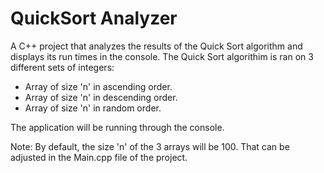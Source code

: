 # QuickSort Analyzer

A C++ project that analyzes the results of the Quick Sort algorithm and displays its run times in the console. The Quick Sort algorithim is ran on 3 different sets of integers:

- Array of size 'n' in ascending order.
- Array of size 'n' in descending order.
- Array of size 'n' in random order.

The application will be running through the console.

Note: By default, the size 'n' of the 3 arrays will be 100. That can be adjusted in the Main.cpp file of the project.
